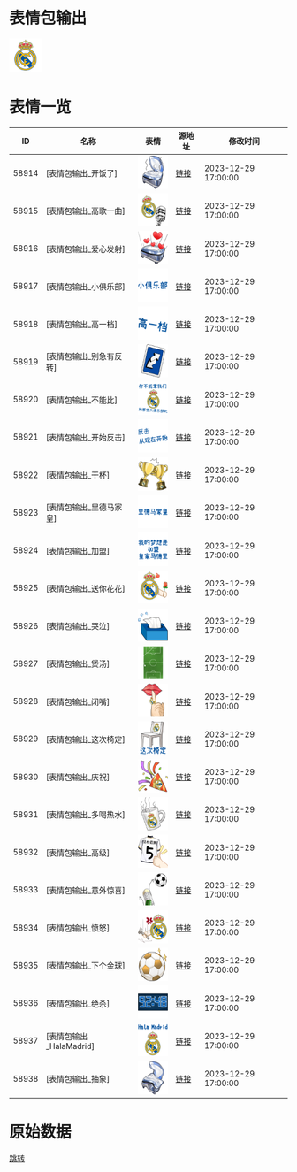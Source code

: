# 表情包输出

<img src="./cover.png" height="60" alt="cover" />

# 表情一览

|ID|名称|表情|源地址|修改时间|
|----|----|----|----|----|
|58914|[表情包输出_开饭了]|<img src="./pic/058914_%5B表情包输出_开饭了%5D.png" height="60" alt="开饭了"/>|[链接](https://i0.hdslb.com/bfs/garb/ec67178a4c845948f6488ef724a62db5a03f3d09.png)|2023-12-29 17:00:00|
|58915|[表情包输出_高歌一曲]|<img src="./pic/058915_%5B表情包输出_高歌一曲%5D.png" height="60" alt="高歌一曲"/>|[链接](https://i0.hdslb.com/bfs/garb/c171707772ce44d5b3c9b1eaace6552cad2661f1.png)|2023-12-29 17:00:00|
|58916|[表情包输出_爱心发射]|<img src="./pic/058916_%5B表情包输出_爱心发射%5D.png" height="60" alt="爱心发射"/>|[链接](https://i0.hdslb.com/bfs/garb/374f3fd80c8faad4d94c9d9e0a31a5cbd6aa0b0e.png)|2023-12-29 17:00:00|
|58917|[表情包输出_小俱乐部]|<img src="./pic/058917_%5B表情包输出_小俱乐部%5D.png" height="60" alt="小俱乐部"/>|[链接](https://i0.hdslb.com/bfs/garb/5bae687007e1bb919803a8a5f01c2df10bfcada5.png)|2023-12-29 17:00:00|
|58918|[表情包输出_高一档]|<img src="./pic/058918_%5B表情包输出_高一档%5D.png" height="60" alt="高一档"/>|[链接](https://i0.hdslb.com/bfs/garb/554079b0744595fc9e2bf516001b8534ecdedcb2.png)|2023-12-29 17:00:00|
|58919|[表情包输出_别急有反转]|<img src="./pic/058919_%5B表情包输出_别急有反转%5D.png" height="60" alt="别急有反转"/>|[链接](https://i0.hdslb.com/bfs/garb/c1681a8503bc0b97a38ca4e185a8a2810f64fec5.png)|2023-12-29 17:00:00|
|58920|[表情包输出_不能比]|<img src="./pic/058920_%5B表情包输出_不能比%5D.png" height="60" alt="不能比"/>|[链接](https://i0.hdslb.com/bfs/garb/4ecaaa6c6d9fa0bdbfecb086d1ce09c4bbcbc4b8.png)|2023-12-29 17:00:00|
|58921|[表情包输出_开始反击]|<img src="./pic/058921_%5B表情包输出_开始反击%5D.png" height="60" alt="开始反击"/>|[链接](https://i0.hdslb.com/bfs/garb/1d73d9e6c5515c5cac09186b3b14144a700a68cb.png)|2023-12-29 17:00:00|
|58922|[表情包输出_干杯]|<img src="./pic/058922_%5B表情包输出_干杯%5D.png" height="60" alt="干杯"/>|[链接](https://i0.hdslb.com/bfs/garb/68f522eef9a9cb150a2e0b4cc052907f582622e4.png)|2023-12-29 17:00:00|
|58923|[表情包输出_里德马家皇]|<img src="./pic/058923_%5B表情包输出_里德马家皇%5D.png" height="60" alt="里德马家皇"/>|[链接](https://i0.hdslb.com/bfs/garb/dc920b5af7da2b5619c1ba722087307dd0b9831d.png)|2023-12-29 17:00:00|
|58924|[表情包输出_加盟]|<img src="./pic/058924_%5B表情包输出_加盟%5D.png" height="60" alt="加盟"/>|[链接](https://i0.hdslb.com/bfs/garb/034f491ff83f6e17e796e03ec919691b924362b9.png)|2023-12-29 17:00:00|
|58925|[表情包输出_送你花花]|<img src="./pic/058925_%5B表情包输出_送你花花%5D.png" height="60" alt="送你花花"/>|[链接](https://i0.hdslb.com/bfs/garb/6b1700585fd90dc330bf2b8c66f42f6169a99f3e.png)|2023-12-29 17:00:00|
|58926|[表情包输出_哭泣]|<img src="./pic/058926_%5B表情包输出_哭泣%5D.png" height="60" alt="哭泣"/>|[链接](https://i0.hdslb.com/bfs/garb/0fc84252f17d0af65931eeb80039e19f1146abb5.png)|2023-12-29 17:00:00|
|58927|[表情包输出_煲汤]|<img src="./pic/058927_%5B表情包输出_煲汤%5D.png" height="60" alt="煲汤"/>|[链接](https://i0.hdslb.com/bfs/garb/03304d467b87970e2cd041fbd165bc0a58a27cb1.png)|2023-12-29 17:00:00|
|58928|[表情包输出_闭嘴]|<img src="./pic/058928_%5B表情包输出_闭嘴%5D.png" height="60" alt="闭嘴"/>|[链接](https://i0.hdslb.com/bfs/garb/ef5d01d82fb853aeae28938ff511b645ef129cb3.png)|2023-12-29 17:00:00|
|58929|[表情包输出_这次椅定]|<img src="./pic/058929_%5B表情包输出_这次椅定%5D.png" height="60" alt="这次椅定"/>|[链接](https://i0.hdslb.com/bfs/garb/0491973b238b9919f5b23dd947ae6a4a51f2bf39.png)|2023-12-29 17:00:00|
|58930|[表情包输出_庆祝]|<img src="./pic/058930_%5B表情包输出_庆祝%5D.png" height="60" alt="庆祝"/>|[链接](https://i0.hdslb.com/bfs/garb/0b3d5a8868d8e24710e8df7cc3fe99f1839cf89b.png)|2023-12-29 17:00:00|
|58931|[表情包输出_多喝热水]|<img src="./pic/058931_%5B表情包输出_多喝热水%5D.png" height="60" alt="多喝热水"/>|[链接](https://i0.hdslb.com/bfs/garb/d17075b4504d06363119a3d44bfe8618e8d0a15b.png)|2023-12-29 17:00:00|
|58932|[表情包输出_高级]|<img src="./pic/058932_%5B表情包输出_高级%5D.png" height="60" alt="高级"/>|[链接](https://i0.hdslb.com/bfs/garb/1f4b85e31c9d7080899234afccbbbc4eafc30d60.png)|2023-12-29 17:00:00|
|58933|[表情包输出_意外惊喜]|<img src="./pic/058933_%5B表情包输出_意外惊喜%5D.png" height="60" alt="意外惊喜"/>|[链接](https://i0.hdslb.com/bfs/garb/31807d248d5d6c1f73d2b27cb8f085607bdbcca3.png)|2023-12-29 17:00:00|
|58934|[表情包输出_愤怒]|<img src="./pic/058934_%5B表情包输出_愤怒%5D.png" height="60" alt="愤怒"/>|[链接](https://i0.hdslb.com/bfs/garb/7ec059345af8661dc840584d39fab84271b867c9.png)|2023-12-29 17:00:00|
|58935|[表情包输出_下个金球]|<img src="./pic/058935_%5B表情包输出_下个金球%5D.png" height="60" alt="下个金球"/>|[链接](https://i0.hdslb.com/bfs/garb/29e7e9e1b91643f3c331a7678a471ed89bd0a8ae.png)|2023-12-29 17:00:00|
|58936|[表情包输出_绝杀]|<img src="./pic/058936_%5B表情包输出_绝杀%5D.png" height="60" alt="绝杀"/>|[链接](https://i0.hdslb.com/bfs/garb/92101b207a4eae701ba64d0b3897d6c1dfaf2612.png)|2023-12-29 17:00:00|
|58937|[表情包输出_HalaMadrid]|<img src="./pic/058937_%5B表情包输出_HalaMadrid%5D.png" height="60" alt="HalaMadrid"/>|[链接](https://i0.hdslb.com/bfs/garb/bed97c740ac2736bd3e6e6ca2a2f137b2f184a55.png)|2023-12-29 17:00:00|
|58938|[表情包输出_抽象]|<img src="./pic/058938_%5B表情包输出_抽象%5D.png" height="60" alt="抽象"/>|[链接](https://i0.hdslb.com/bfs/garb/7543abf69f3877ae17bc8c7a026d06d583176c9d.png)|2023-12-29 17:00:00|

# 原始数据

[跳转](./raw.json)

